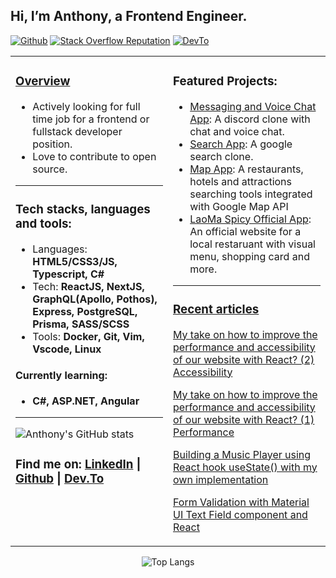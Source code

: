 ## Hi, I’m Anthony, a Frontend Engineer.
[![Github](https://img.shields.io/github/followers/AnthonyZhang220?label=Follow&style=for-the-badge&logo=github)](https://github.com/AnthonyZhang220)
[![Stack Overflow Reputation](https://img.shields.io/stackexchange/stackoverflow/r/6162027?color=orange&label=reputation&logo=stackoverflow&style=for-the-badge)](https://stackoverflow.com/users/6162027)
[![DevTo](https://img.shields.io/badge/dev.to-020202?style=for-the-badge&logo=devdotto)](https://dev.to/anthonyzhang220)
<table>
<tr>
<td valign="top" width="50%">

### [Overview](https://anthonyzhang.netlify.app/about)
- Actively looking for full time job for a frontend or fullstack developer position.
- Love to contribute to open source.
---
### Tech stacks, languages and tools:
- Languages: <b>HTML5/CSS3/JS, Typescript, C#</b>
- Tech: <b>ReactJS, NextJS, GraphQL(Apollo, Pothos), Express, PostgreSQL, Prisma, SASS/SCSS</b>
- Tools: <b>Docker, Git, Vim, Vscode, Linux</b>
#### Currently learning: 
- <b>C#, ASP.NET, Angular</b>
---
![Anthony's GitHub stats](https://github-readme-stats.vercel.app/api?username=AnthonyZhang220&show_icons=true&hide_border=true&count_private=true&theme=catppuccin_latte&hide_rank=true&include_all_commits=true)

### Find me on: [LinkedIn][linkedin] | [Github][github] | [Dev.To][devto]
</td>
<td valign="top" width="50%">

### Featured Projects:
- [Messaging and Voice Chat App](https://github.com/AnthonyZhang220/discord_clone): A discord clone with chat and voice chat.
- [Search App](https://github.com/AnthonyZhang220/google-search-clone): A google search clone.
- [Map App](https://github.com/AnthonyZhang220/travel-advisor): A restaurants, hotels and attractions searching tools integrated with Google Map API
- [LaoMa Spicy Official App](https://github.com/AnthonyZhang220/qrcode-ordering): An official website for a local restaruant with visual menu, shopping card and more.
---
### [Recent articles](https://dev.to/anthonyzhang220)
<!-- DEVTO-ARTICLE:START --><p><a href="https://dev.to/anthonyzhang220/my-take-on-how-to-improve-the-performance-and-accessibility-of-our-website-with-react-2-accessibility-1p71">My take on how to improve the performance and accessibility of our website with React? &lpar;2&rpar; Accessibility</a></p><p><a href="https://dev.to/anthonyzhang220/my-take-on-how-to-improve-the-performance-and-accessibility-of-our-website-with-react-1-performance-3l2c">My take on how to improve the performance and accessibility of our website with React? &lpar;1&rpar; Performance</a></p><p><a href="https://dev.to/anthonyzhang220/building-a-music-player-using-react-hook-usestate-with-my-own-implementation-2ba5">Building a Music Player using React hook useState&lpar;&rpar; with my own implementation</a></p><p><a href="https://dev.to/anthonyzhang220/form-validation-with-material-ui-text-field-component-and-react-23dl">Form Validation with Material UI Text Field component and React</a></p><!-- DEVTO-ARTICLE:END -->
</td>
</tr>
</table>

<p align="center">
    <img src="https://github-readme-stats.vercel.app/api/top-langs/?username=AnthonyZhang220&layout=pie&langs_count=10&size_weight=0.5&count_weight=0.5&hide_title=true" alt="Top Langs">
</p>

[linkedin]: https://www.linkedin.com/in/anthony-xiangyu-zhang/
[stackoverflow]: https://stackoverflow.com/users/6162027/anthonydev220
[portfolio]: https://anthonyzhang.netlify.app/
[devto]: https://dev.to/anthonyzhang220https://medium.com/@anthonyzhang220
[github]: https://github.com/AnthonyZhang220

<!---
AnthonyZhang220/AnthonyZhang220 is a ✨ special ✨ repository because its `README.md` (this file) appears on your GitHub profile.
You can click the Preview link to take a look at your changes.
--->
